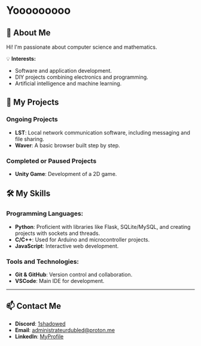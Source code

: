# Yooooooooo

## 🚀 About Me
Hi! I'm passionate about computer science and mathematics.

💡 **Interests:**
- Software and application development.
- DIY projects combining electronics and programming.
- Artificial intelligence and machine learning.

## 📂 My Projects

### Ongoing Projects
- **LST**: Local network communication software, including messaging and file sharing.
- **Waver**: A basic browser built step by step.

### Completed or Paused Projects
- **Unity Game**: Development of a 2D game.


## 🛠️ My Skills

### Programming Languages:
- **Python**: Proficient with libraries like Flask, SQLite/MySQL, and creating projects with sockets and threads.
- **C/C++**: Used for Arduino and microcontroller projects.
- **JavaScript**: Interactive web development.

### Tools and Technologies:
- **Git & GitHub**: Version control and collaboration.
- **VSCode**: Main IDE for development.

---


## 📫 Contact Me

- **Discord**: [1shadowed](https://discord.com)
- **Email**: [administrateurdubled@proton.me](mailto:YourEmail@example.com)
- **LinkedIn**: [MyProfile](https://www.linkedin.com)

